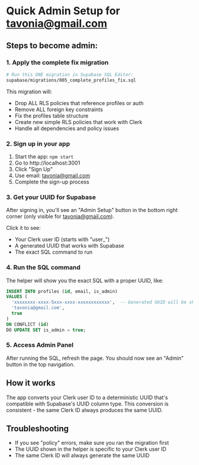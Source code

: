 # Quick Admin Setup for tavonia@gmail.com

## Steps to become admin:

### 1. Apply the complete fix migration
```bash
# Run this ONE migration in Supabase SQL Editor:
supabase/migrations/005_complete_profiles_fix.sql
```

This migration will:
- Drop ALL RLS policies that reference profiles or auth
- Remove ALL foreign key constraints
- Fix the profiles table structure
- Create new simple RLS policies that work with Clerk
- Handle all dependencies and policy issues

### 2. Sign up in your app
1. Start the app: `npm start`
2. Go to http://localhost:3001
3. Click "Sign Up" 
4. Use email: tavonia@gmail.com
5. Complete the sign-up process

### 3. Get your UUID for Supabase
After signing in, you'll see an "Admin Setup" button in the bottom right corner (only visible for tavonia@gmail.com).

Click it to see:
- Your Clerk user ID (starts with "user_")
- A generated UUID that works with Supabase
- The exact SQL command to run

### 4. Run the SQL command
The helper will show you the exact SQL with a proper UUID, like:
```sql
INSERT INTO profiles (id, email, is_admin) 
VALUES (
  'xxxxxxxx-xxxx-5xxx-xxxx-xxxxxxxxxxxx',  -- Generated UUID will be shown
  'tavonia@gmail.com',
  true
)
ON CONFLICT (id) 
DO UPDATE SET is_admin = true;
```

### 5. Access Admin Panel
After running the SQL, refresh the page. You should now see an "Admin" button in the top navigation.

## How it works
The app converts your Clerk user ID to a deterministic UUID that's compatible with Supabase's UUID column type. This conversion is consistent - the same Clerk ID always produces the same UUID.

## Troubleshooting
- If you see "policy" errors, make sure you ran the migration first
- The UUID shown in the helper is specific to your Clerk user ID
- The same Clerk ID will always generate the same UUID
